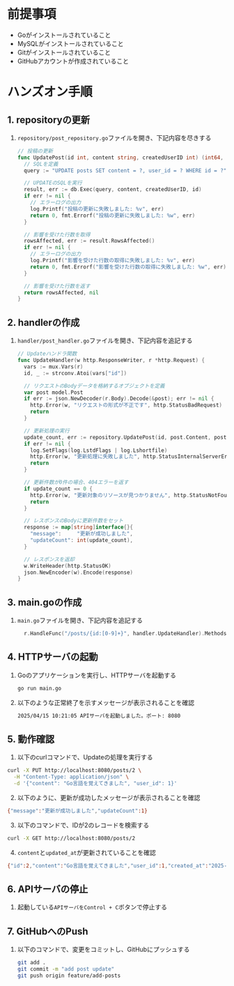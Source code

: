 # 前提事項
- Goがインストールされていること
- MySQLがインストールされていること
- Gitがインストールされていること
- GitHubアカウントが作成されていること

# ハンズオン手順
## 1. repositoryの更新
1. `repository/post_repository.go`ファイルを開き、下記内容を尽きする
    ```go 
    // 投稿の更新
    func UpdatePost(id int, content string, createdUserID int) (int64, error) {
      // SQLを定義
      query := "UPDATE posts SET content = ?, user_id = ? WHERE id = ?"

      // UPDATEのSQLを実行
      result, err := db.Exec(query, content, createdUserID, id)
      if err != nil {
        // エラーログの出力
        log.Printf("投稿の更新に失敗しました: %v", err)
        return 0, fmt.Errorf("投稿の更新に失敗しました: %w", err)
      }

      // 影響を受けた行数を取得
      rowsAffected, err := result.RowsAffected()
      if err != nil {
        // エラーログの出力
        log.Printf("影響を受けた行数の取得に失敗しました: %v", err)
        return 0, fmt.Errorf("影響を受けた行数の取得に失敗しました: %w", err)
      }

      // 影響を受けた行数を返す
      return rowsAffected, nil
    }
    ```

## 2. handlerの作成
1. `handler/post_handler.go`ファイルを開き、下記内容を追記する
    ```go
    // Updateハンドラ関数
    func UpdateHandler(w http.ResponseWriter, r *http.Request) {
      vars := mux.Vars(r)
      id, _ := strconv.Atoi(vars["id"])

      // リクエストのBodyデータを格納するオブジェクトを定義
      var post model.Post
      if err := json.NewDecoder(r.Body).Decode(&post); err != nil {
        http.Error(w, "リクエストの形式が不正です", http.StatusBadRequest)
        return
      }

      // 更新処理の実行
      update_count, err := repository.UpdatePost(id, post.Content, post.UserID)
      if err != nil {
        log.SetFlags(log.LstdFlags | log.Lshortfile)
        http.Error(w, "更新処理に失敗しました", http.StatusInternalServerError)
        return
      }

      // 更新件数が0件の場合、404エラーを返す
      if update_count == 0 {
        http.Error(w, "更新対象のリソースが見つかりません", http.StatusNotFound)
        return
      }

      // レスポンスのBodyに更新件数をセット
      response := map[string]interface{}{
        "message":     "更新が成功しました",
        "updateCount": int(update_count),
      }

      // レスポンスを返却
      w.WriteHeader(http.StatusOK)
      json.NewEncoder(w).Encode(response)
    }
    ```

## 3. main.goの作成
1. `main.go`ファイルを開き、下記内容を追記する
    ```go
	  r.HandleFunc("/posts/{id:[0-9]+}", handler.UpdateHandler).Methods("PUT")
    ```

## 4. HTTPサーバの起動
1. Goのアプリケーションを実行し、HTTPサーバを起動する
    ```sh
    go run main.go
    ```

2. 以下のような正常終了を示すメッセージが表示されることを確認
    ```sh
    2025/04/15 10:21:05 APIサーバを起動しました。ポート: 8080
    ```

## 5. 動作確認
1. 以下のcurlコマンドで、Updateの処理を実行する
  ```sh
  curl -X PUT http://localhost:8080/posts/2 \
    -H "Content-Type: application/json" \
    -d '{"content": "Go言語を覚えてきました", "user_id": 1}'
  ```

2. 以下のように、更新が成功したメッセージが表示されることを確認
  ```sh
  {"message":"更新が成功しました","updateCount":1}
  ```

3. 以下のコマンドで、IDが2のレコードを検索する
  ```sh
  curl -X GET http://localhost:8080/posts/2
  ```

4. `content`と`updated_at`が更新されていることを確認
  ```sh
  {"id":2,"content":"Go言語を覚えてきました","user_id":1,"created_at":"2025-04-16T21:18:08Z","updated_at":"2025-04-16T23:05:04Z"}
  ```

## 6. APIサーバの停止
1. 起動している`APIサーバをControl + C`ボタンで停止する

## 7. GitHubへのPush
1. 以下のコマンドで、変更をコミットし、GitHubにプッシュする
    ```sh
    git add .
    git commit -m "add post update"
    git push origin feature/add-posts
    ```